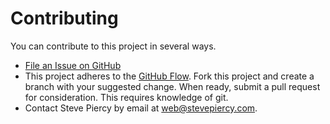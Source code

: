 Contributing
============

You can contribute to this project in several ways.

* [File an Issue on GitHub](https://github.com/stevepiercy/AuthorizeNet_AIM_9/issues)
* This project adheres to the [GitHub Flow](https://guides.github.com/introduction/flow/index.html). Fork this project and create a branch with your suggested change. When ready, submit a pull request for consideration. This requires knowledge of git.
* Contact Steve Piercy by email at [web@stevepiercy.com](mailto:web@stevepiercy.com).

